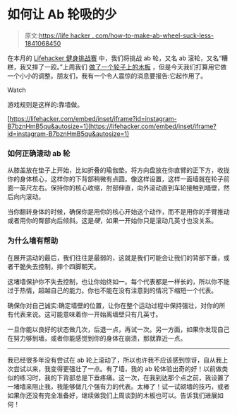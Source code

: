 # 如何让 Ab 轮吸的少

> 原文:[https://life hacker . com/how-to-make-ab-wheel-suck-less-1841068450](https://lifehacker.com/how-to-make-the-ab-wheel-suck-less-1841068450)

在本月的 [Lifehacker 健身挑战赛](https://lifehacker.com/c/lifehacker-fitness-challenge) 中，我们将挑战 ab 轮，又名 ab 滚轮，又名“糟糕，我又摔了一跤。”上周我们 [做了一个轮子上的木板](https://vitals.lifehacker.com/its-time-to-tackle-the-ab-wheel-1840929234) ，但是今天我们打算用它做一个小小的调整。朋友们，我有一个令人震惊的消息要报告:它起作用了。

Watch

游戏规则是这样的:靠墙做。

 [https://lifehacker.com/embed/inset/iframe?id=instagram-B7bznHmB5qu&autosize=1](https://lifehacker.com/embed/inset/iframe?id=instagram-B7bznHmB5qu&autosize=1) 

### 如何正确滚动 ab 轮

从膝盖放在垫子上开始，比如折叠的瑜伽垫。将方向盘放在你直臂的正下方，收拢你的身体核心，这样你的下背部稍微有点圆。像这样设置，这样一面墙就在轮子前面一英尺左右。保持你的核心收缩，肘部伸直，向外滚动直到车轮接触到墙壁，然后向内滚动。

当你翻转身体的时候，确保你是用你的核心开始这个动作，而不是用你的手臂推动或者用你的臀部向后倾斜。这是*硬*，如果一开始你只是滚动几英寸也没关系。

### 为什么墙有帮助

在展开运动的最后，我们往往是最弱的，这就是我们可能会让我们的背部下垂，或者干脆失去控制，摔个四脚朝天。

这堵墙保护你不失去控制，也让你始终如一。每个代表都是一样长的，所以你不能过于热情，超越自己的能力。你也不能在没有注意到的情况下缩短一个代表。

确保你对自己诚实:确定墙壁的位置，让你在整个运动过程中保持强壮，对你的所有代表来说。这可能意味着你一开始离墙壁只有几英寸。

一旦你能以良好的状态做几次，后退一点，再试一次。另一方面，如果你发现自己在努力够到墙，或者你能感觉到你的身体在崩溃，那就靠近一点。

* * *

我已经很多年没有尝试在 ab 轮上滚动了，所以也许我不应该感到惊讶，自从我上次尝试以来，我变得更强壮了一点。有了墙，我的 ab 轮体验出奇的好！以前做类似的练习时，我的下背部总是下垂疼痛。这一次，在我到达那个点之前，我设置了一堵墙来阻止我，我能够做几个强有力的代表。太棒了！试一试砌墙的技巧，或者如果你还没有完全准备好，继续做我们上周谈到的木板也可以。告诉我们进展如何！